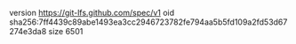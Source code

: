 version https://git-lfs.github.com/spec/v1
oid sha256:7ff4439c89abe1493ea3cc2946723782fe794aa5b5fd109a2fd53d67274e3da8
size 6501

